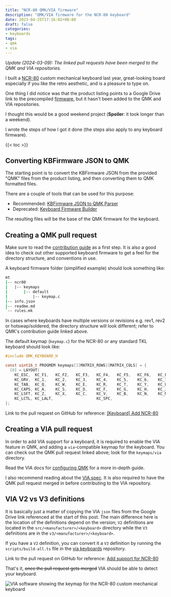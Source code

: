 ```yaml
---
title: "NCR-80 QMK/VIA firmware"
description: "QMK/VIA firmware for the NCR-80 keyboard"
date: 2023-04-25T17:16:02+08:00
draft: false
categories:
- keyboards
tags:
- qmk
- via
---
```


_Update (2024-03-09): The linked pull requests have been merged to the QMK and VIA repositories._

I built a [NCR-80](https://jduabe.dev/posts/2022/ncr-80) custom mechanical keyboard last year, great-looking board especially if you like the retro aesthetic, and is a pleasure to type on.

One thing I did notice was that the product listing points to a Google Drive link to the precompiled [firmware](https://drive.google.com/drive/folders/1e3mjUg-N15SFVrExlBiI01-XOKpPm9ry?usp=sharing), but it hasn't been added to the QMK and VIA repositories.

I thought this would be a good weekend project (**Spoiler**: it took longer than a weekend).

I wrote the steps of how I got it done (the steps also apply to any keyboard firmware).

{{< toc >}}

## Converting KBFirmware JSON to QMK

The starting point is to convert the KBFirmware JSON from the provided "QMK" files from the product
listing, and then converting them to QMK formatted files.

There are a couple of tools that can be used for this purpose:

- Recommended: [KBFirmware JSON to QMK Parser](https://noroadsleft.github.io/kbf_qmk_converter)
- Deprecated: [Keyboard Firmware Builder](https://kbfirmware.com)

The resulting files will be the base of the QMK firmware for the keyboard.

## Creating a QMK pull request

Make sure to read the [contribution guide](https://docs.qmk.fm/#/contributing?id=keyboards) as a first step.
It is also a good idea to check out other supported keyboard firmware to get a feel for the directory
structure, and conventions in use.

A keyboard firmware folder (simplified example) should look something like:

```sh
mt
|-- ncr80
|   |-- keymaps
|       |-- default
|           |-- keymap.c
|-- info.json
|-- readme.md
`-- rules.mk
```

In cases where keyboards have multiple versions or revisions e.g. rev1, rev2 or hotswap/soldered, the
directory structure will look different; refer to QMK's contribution guide linked above.

The default keymap (`keymap.c`) for the NCR-80 or any standard TKL keyboard should look like:

```c
#include QMK_KEYBOARD_H

const uint16_t PROGMEM keymaps[][MATRIX_ROWS][MATRIX_COLS] = {
  [0] = LAYOUT(
    KC_ESC,  KC_F1,   KC_F2,   KC_F3,   KC_F4,   KC_F5,   KC_F6,   KC_F7,   KC_F8,   KC_F9,    KC_F10,     KC_F11,     KC_F12,
    KC_GRV,  KC_1,    KC_2,    KC_3,    KC_4,    KC_5,    KC_6,    KC_7,    KC_8,    KC_9,    KC_0,     KC_MINS,    KC_EQL,     KC_BSPC,                 KC_INS,  KC_HOME, KC_PGUP,
    KC_TAB,  KC_Q,    KC_W,    KC_E,    KC_R,    KC_T,    KC_Y,    KC_U,    KC_I,    KC_O,    KC_P,     KC_LBRC,    KC_RBRC,    KC_BSLS,                 KC_DEL,  KC_END,  KC_PGDN,
    KC_CAPS, KC_A,    KC_S,    KC_D,    KC_F,    KC_G,    KC_H,    KC_J,    KC_K,    KC_L,    KC_SCLN,  KC_QUOT,                KC_ENT,
    KC_LSFT, KC_Z,    KC_X,    KC_C,    KC_V,    KC_B,    KC_N,    KC_M,    KC_COMM, KC_DOT,  KC_SLSH,  KC_RSFT,                                                  KC_UP,
    KC_LCTL, KC_LALT,                   KC_SPC,                                      KC_RALT,           KC_RCTL,                                         KC_LEFT, KC_DOWN, KC_RGHT),
};
```

Link to the pull request on GitHub for reference: [\[Keyboard\] Add NCR-80](https://github.com/qmk/qmk_firmware/pull/19130)

## Creating a VIA pull request

In order to add VIA support for a keyboard, it is required to enable the VIA feature in QMK, and adding a 
`via`-compatible keymap for the keyboard. You can check out the QMK pull request linked above; look for
the `keymaps/via` directory.

Read the VIA docs for [configuring QMK](https://www.caniusevia.com/docs/configuring_qmk) for a more in-depth guide.

I also recommend reading about the [VIA spec](https://www.caniusevia.com/docs/specification). It is also required to have the QMK pull request merged in before contributing to the VIA repository.

## VIA V2 vs V3 definitions

It is basically just a matter of copying the VIA `json` files from the Google Drive link referenced
at the start of this post. The main difference here is the location of the definitions depend on the
version; `V2` definitions are located in the `src/<manufacturer>/<keyboard>` directory while the
`V3` definitions are in the `v3/<manufacturer>/<keyboard>`.

If you have a `V2` definition, you can convert it a `V3` definition by running the `scripts/build-all.ts`
file in the [via keyboards](https://github.com/the-via/keyboards) repository.

Link to the pull request on GitHub for reference: [Add support for NCR-80](https://github.com/the-via/keyboards/pull/1548)

That's it, ~~once the pull request gets merged~~ VIA should be able to detect your keyboard.

![VIA software showing the keymap for the NCR-80 custom mechanical keyboard](https://res.cloudinary.com/j4ckofalltrades/image/upload/v1676107180/keebs/ncr80/ncr-80-via_hlgb5c.png)
